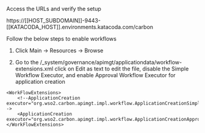 Access the URLs and verify the setup

https://[[HOST_SUBDOMAIN]]-9443-[[KATACODA_HOST]].environments.katacoda.com/carbon

Follow the below steps to enable workflows

1) Click Main → Resources → Browse

2) Go to the /_system/governance/apimgt/applicationdata/workflow-extensions.xml 
click on Edit as text to edit the file, disable the Simple Workflow Executor, and enable Approval Workflow Executor for application creation

```
<WorkFlowExtensions>
    <!--ApplicationCreation executor="org.wso2.carbon.apimgt.impl.workflow.ApplicationCreationSimpleWorkflowExecutor"-->
    <ApplicationCreation executor="org.wso2.carbon.apimgt.impl.workflow.ApplicationCreationApprovalWorkflowExecutor"/>
</WorkFlowExtensions>
```


